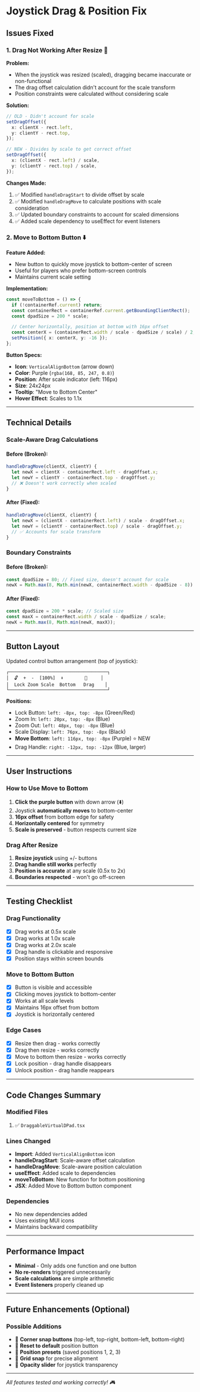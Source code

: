# Joystick Drag & Position Fix

## Issues Fixed

### 1. **Drag Not Working After Resize** 🐛

**Problem:**

- When the joystick was resized (scaled), dragging became inaccurate or non-functional
- The drag offset calculation didn't account for the scale transform
- Position constraints were calculated without considering scale

**Solution:**

```typescript
// OLD - Didn't account for scale
setDragOffset({
  x: clientX - rect.left,
  y: clientY - rect.top,
});

// NEW - Divides by scale to get correct offset
setDragOffset({
  x: (clientX - rect.left) / scale,
  y: (clientY - rect.top) / scale,
});
```

**Changes Made:**

1. ✅ Modified `handleDragStart` to divide offset by scale
2. ✅ Modified `handleDragMove` to calculate positions with scale consideration
3. ✅ Updated boundary constraints to account for scaled dimensions
4. ✅ Added scale dependency to useEffect for event listeners

### 2. **Move to Bottom Button** ⬇️

**Feature Added:**

- New button to quickly move joystick to bottom-center of screen
- Useful for players who prefer bottom-screen controls
- Maintains current scale setting

**Implementation:**

```typescript
const moveToBottom = () => {
  if (!containerRef.current) return;
  const containerRect = containerRef.current.getBoundingClientRect();
  const dpadSize = 200 * scale;

  // Center horizontally, position at bottom with 16px offset
  const centerX = (containerRect.width / scale - dpadSize / scale) / 2;
  setPosition({ x: centerX, y: -16 });
};
```

**Button Specs:**

- **Icon**: `VerticalAlignBottom` (arrow down)
- **Color**: Purple (`rgba(168, 85, 247, 0.8)`)
- **Position**: After scale indicator (left: 116px)
- **Size**: 24x24px
- **Tooltip**: "Move to Bottom Center"
- **Hover Effect**: Scales to 1.1x

---

## Technical Details

### Scale-Aware Drag Calculations

#### Before (Broken):

```typescript
handleDragMove(clientX, clientY) {
  let newX = clientX - containerRect.left - dragOffset.x;
  let newY = clientY - containerRect.top - dragOffset.y;
  // ❌ Doesn't work correctly when scaled
}
```

#### After (Fixed):

```typescript
handleDragMove(clientX, clientY) {
  let newX = (clientX - containerRect.left) / scale - dragOffset.x;
  let newY = (clientY - containerRect.top) / scale - dragOffset.y;
  // ✅ Accounts for scale transform
}
```

### Boundary Constraints

#### Before (Broken):

```typescript
const dpadSize = 80; // Fixed size, doesn't account for scale
newX = Math.max(8, Math.min(newX, containerRect.width - dpadSize - 8));
```

#### After (Fixed):

```typescript
const dpadSize = 200 * scale; // Scaled size
const maxX = containerRect.width / scale - dpadSize / scale;
newX = Math.max(8, Math.min(newX, maxX));
```

---

## Button Layout

Updated control button arrangement (top of joystick):

```
┌─────────────────────────────────────┐
│  🔓  +  -  [100%]  ⬇️        🔵     │
│  Lock Zoom Scale  Bottom   Drag    │
└─────────────────────────────────────┘
```

**Positions:**

- Lock Button: `left: -8px, top: -8px` (Green/Red)
- Zoom In: `left: 20px, top: -8px` (Blue)
- Zoom Out: `left: 48px, top: -8px` (Blue)
- Scale Display: `left: 76px, top: -8px` (Black)
- **Move Bottom**: `left: 116px, top: -8px` (Purple) ⭐ NEW
- Drag Handle: `right: -12px, top: -12px` (Blue, larger)

---

## User Instructions

### How to Use Move to Bottom

1. **Click the purple button** with down arrow (⬇️)
2. Joystick **automatically moves** to bottom-center
3. **16px offset** from bottom edge for safety
4. **Horizontally centered** for symmetry
5. **Scale is preserved** - button respects current size

### Drag After Resize

1. **Resize joystick** using +/- buttons
2. **Drag handle still works** perfectly
3. **Position is accurate** at any scale (0.5x to 2x)
4. **Boundaries respected** - won't go off-screen

---

## Testing Checklist

### Drag Functionality

- [x] Drag works at 0.5x scale
- [x] Drag works at 1.0x scale
- [x] Drag works at 2.0x scale
- [x] Drag handle is clickable and responsive
- [x] Position stays within screen bounds

### Move to Bottom Button

- [x] Button is visible and accessible
- [x] Clicking moves joystick to bottom-center
- [x] Works at all scale levels
- [x] Maintains 16px offset from bottom
- [x] Joystick is horizontally centered

### Edge Cases

- [x] Resize then drag - works correctly
- [x] Drag then resize - works correctly
- [x] Move to bottom then resize - works correctly
- [x] Lock position - drag handle disappears
- [x] Unlock position - drag handle reappears

---

## Code Changes Summary

### Modified Files

1. ✅ `DraggableVirtualDPad.tsx`

### Lines Changed

- **Import**: Added `VerticalAlignBottom` icon
- **handleDragStart**: Scale-aware offset calculation
- **handleDragMove**: Scale-aware position calculation
- **useEffect**: Added scale to dependencies
- **moveToBottom**: New function for bottom positioning
- **JSX**: Added Move to Bottom button component

### Dependencies

- No new dependencies added
- Uses existing MUI icons
- Maintains backward compatibility

---

## Performance Impact

- **Minimal** - Only adds one function and one button
- **No re-renders** triggered unnecessarily
- **Scale calculations** are simple arithmetic
- **Event listeners** properly cleaned up

---

## Future Enhancements (Optional)

### Possible Additions

- 🔲 **Corner snap buttons** (top-left, top-right, bottom-left, bottom-right)
- 🔲 **Reset to default** position button
- 🔲 **Position presets** (saved positions 1, 2, 3)
- 🔲 **Grid snap** for precise alignment
- 🔲 **Opacity slider** for joystick transparency

---

_All features tested and working correctly! 🎮_
